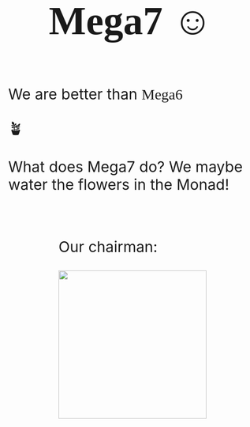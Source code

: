 <style>
  @import url('https://fonts.googleapis.com/css2?family=Creepster&family=Lobster&display=swap');
  .lobster {
      font-family: 'Lobster', cursive;
      font-size: 80px;
  }
  
  .mega6style {
    font-family: 'Creepster', cursive;
  }
  
  p {
    font-size: 30px;
  }
  
  .supaflex {
    display: flex;
    flex-wrap: wrap;
    gap: 30px;
    justify-content: center;
  }
</style>


<h1 class="lobster">💮 Mega7 ☺️ </h1>

<div class="supaflex">
<div>

We are better than <span class="mega6style">Mega6</span>

🪴

What does Mega7 do? We maybe water the flowers in the Monad!
</div>

<div>
<p>Our chairman:</p>

<img width=300px height=300px src="https://www.dvet.se/uploads/committee-images/loafey%20-%20908c5917b2a46749187299212ab4449c%20-%20evil-neco.gif">
</div>
</div>

